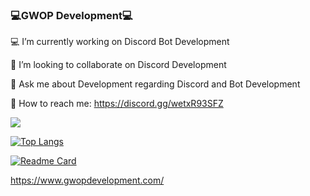### 💻GWOP Development💻

💻 I’m currently working on Discord Bot Development

👏 I’m looking to collaborate on Discord Development

💬 Ask me about Development regarding Discord and Bot Development

🧞 How to reach me: https://discord.gg/wetxR93SFZ

<img src="https://github-readme-stats.vercel.app/api?username=Linus0&&show_icons=true&title_color=020000&icon_color=bb2acf&text_color=020000dc&bg_color=f7df1e">

[![Top Langs](https://github-readme-stats.vercel.app/api/top-langs/?username=Linus0&layout=compact)](https://github.com/Linus0)

[![Readme Card](https://github-readme-stats.vercel.app/api/pin/?username=Linus0&repo=discord-rpc)](https://github.com/Linus0/discord-rpc)

https://www.gwopdevelopment.com/
